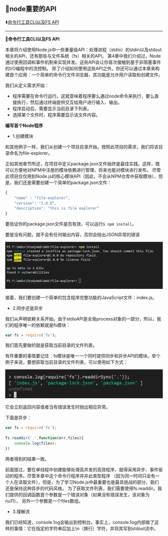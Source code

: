 ## :maple_leaf:node重要的API ##

:arrow_down:[命令行工具CLI以及FS API](#a1)

***
<p id="a1"></p>

**:fallen_leaf:命令行工具CLI以及FS API**

本章将介绍使用Node.js中一些重量级APl：处理进程（stdio）的stdin以及stdout相关的API，还有那些与文件系统（fs）相关的API。
第4章中我们介绍过，Node通过使用回调和事件机制来实现并发。这些API会让你首次接触到基于非阻塞事件的I/O编程中的流控制。
除了介绍如何使用这些API之外，你还可以通过本章来构建首个应用：一个简单的命令行文件浏览器，其功能是允许用户读取和创建文件。

我们从定义需求开始：

* 程序需要在命令行运行。这就意味着程序要么通过node命令来执行，要么直接执行，然后通过终端提供交互给用户进行输入、输出。
* 程序启动后，需要显示当前目录下列表。
* 选择某个文件时，程序需要显示该文件内容。

**编写首个Node程序**

* 1.创建模块

和其他例子一样，我们从创建一个项目目录开始。按照此项目的需求，我们将该目录命名为file-explorer。

正如其他章节所述，在项目中定义package.json文件始终是最佳实践。这样，既可以方便地对NPM中注册的模块依赖进行管理，将来也能对模块进行发布。
尽管此项目仅仅用到Node.js的核心模块API（因此，不会从NPM仓库中获取模块），但是，我们还是需要创建一个简单的package.json文件：

```js
{
    "name" : "file-explorer",
    "version": "1.0.0",
    "description": "this is file explorer"
}
```

要验证你的package.json文件是否有效，可以运行`$ npm install`。

要是没有问题，就不会有任何输出内容，否则会抛出JSON异常的错误

![](https://github.com/Lumnca/Node.js/blob/master/img/a11.png)

接着，我们要创建一个简单的包含程序完整功能的JavaScript文件：index.js。

* 2.同步还是异步

我们从声明依赖关系开始。由于stdioAPl是全局process对象的一部分，所以，我们的程序唯一的依赖就是fs模块：

```js
var fs = require('fs');
```

我们首先要做的就是获取当前目录的文件列表。

有件重要的事情要记住：fs模块是唯一一个同时提供同步和异步API的模块。举个例子来说，要想获取当前目录的文件列表，可以使用如下方式：

![](https://github.com/Lumnca/Node.js/blob/master/img/a12.png)

它会立刻返回内容或者当有错误发生时抛出相应异常。

下面是异步：

```js
var fs = require('fs');

fs.readdir('.',function(err,files){
    console.log(files);
})
```

两者得到的结果一致。

前面提过，要在单线程中创建能够处理高并发的高效程序，就得采用异步、事件驱动的程序。尽管本章中这个命令行程序并非此类型程序
（因为同一时间只会有一个人在读取文件），但是，为了学习Node.js中最重要也是最具挑战的部分，我们还是保持这种异步的代码风格。
为了获取文件列表，我们需要使用fs.readdir。我们提供的回调函数首个参数是一个错误对象（如果没有错误发生，该对象为nu11），
另外一个参数是一个files数组。

* 3.理解流

我们已经知道，console.1og会输出到控制台。事实上，console.1og内部做了这样的事情：它在指定的字符串后加上\n（换行）字符，并将其写到stdout流中。









